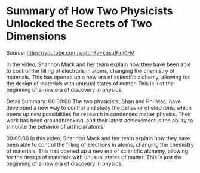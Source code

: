 # Summary of How Two Physicists Unlocked the Secrets of Two Dimensions

Source: https://youtube.com/watch?v=kpsu9_ql0-M

In the video, Shannon Mack and her team explain how they have been able to control the filling of electrons in atoms, changing the chemistry of materials. This has opened up a new era of scientific alchemy, allowing for the design of materials with unusual states of matter. This is just the beginning of a new era of discovery in physics.

Detail Summary: 
00:00:00
The two physicists, Shan and Phi Mac, have developed a new way to control and study the behavior of electrons, which opens up new possibilities for research in condensed matter physics. Their work has been groundbreaking, and their latest achievement is the ability to simulate the behavior of artificial atoms.

00:05:00
In this video, Shannon Mack and her team explain how they have been able to control the filling of electrons in atoms, changing the chemistry of materials. This has opened up a new era of scientific alchemy, allowing for the design of materials with unusual states of matter. This is just the beginning of a new era of discovery in physics.

